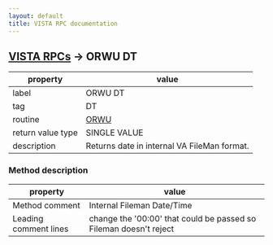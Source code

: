```yaml
---
layout: default
title: VISTA RPC documentation
---
```




## [VISTA RPCs](TableOfContent.md) &#8594; ORWU DT 

 property | value 
--- | --- 
 label | ORWU DT
 tag | DT
 routine | [ORWU](http://code.osehra.org/dox/Routine_ORWU_source.html)
 return value type | SINGLE VALUE
 description | Returns date in internal VA FileMan format.


### Method description

 property | value 
--- | --- 
 Method comment | Internal Fileman Date/Time
 Leading comment lines | change the '00:00' that could be passed so Fileman doesn't reject